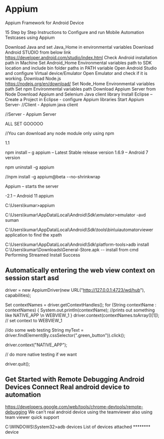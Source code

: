 # Appium
Appium Framework for Android Device

15 Step by Step Instructions to Configure and run Mobile Automation Testcases using Appium

Download Java and set Java_Home in environmental variables
Download Android STUDIO from below link
https://developer.android.com/studio/index.html
Check Android installation path in Machine
Set Android_Home Environmental variables path to SDK location and include bin folder paths in PATH variable
Open Android Studio and configure Virtual device/Emulator
Open Emulator and check if it is working.
Download Node.js                                                                                                                        
https://nodejs.org/en/download/
Set Node_Home Environmental variables path
Set npm Environmental variables path
Download Appium Server from Node
Download Appium and Selenium Java client library
Install Eclipse – Create a Project in Eclipse - configure Appium libraries
Start Appium Server-
//Client  - Appium java  client

//Server  - Appium Server

ALL SET GOOOOO

//You can download any node module only using npm

1.1

npm install – g appium –  Latest Stable release version 1.6.9 – Android 7 version

npm uninstall -g appium

//npm install -g appium@beta --no-shrinkwrap

Appium – starts the server



-2.1 – Android 11
appium

C:\Users\kumar>appium

C:\Users\kumar\AppData\Local\Android\Sdk\emulator>emulator -avd suman

C:\Users\kumar\AppData\Local\Android\Sdk\tools\bin\uiautomatorviewer   application to find the xpath

C:\Users\kumar\AppData\Local\Android\Sdk\platform-tools>adb install C:\Users\kumar\Downloads\General-Store.apk  -- install from cmd
Performing Streamed Install
Success


Automatically entering the web view context on session start
asd
----------------------------------------------------------------
driver = new AppiumDriver(new URL("http://127.0.0.1:4723/wd/hub"), capabilities);

Set<String> contextNames = driver.getContextHandles();
for (String contextName : contextNames) {
    System.out.println(contextName); //prints out something like NATIVE_APP \n WEBVIEW_1
}
driver.context(contextNames.toArray()[1]); // set context to WEBVIEW_1

//do some web testing
String myText = driver.findElement(By.cssSelector(".green_button")).click();

driver.context("NATIVE_APP");

// do more native testing if we want

driver.quit();

Get Started with Remote Debugging Android Devices
Connect Real android device to automation
--------------------------------------
https://developers.google.com/web/tools/chrome-devtools/remote-debugging
We can't real android device using the teamviewer also using team viewer quick support

C:\WINDOWS\System32>adb devices
List of devices attached
********    device

